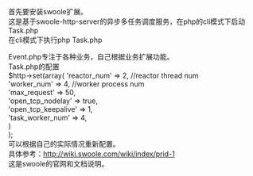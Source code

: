 首先要安装swoole扩展。    
这是基于swoole-http-server的异步多任务调度服务，在php的cli模式下启动Task.php   
在cli模式下执行php Task.php    
   
Event.php专注于各种业务，自己根据业务扩展功能。        
Task.php的配置   
$http->set(array(
				'reactor_num' => 2, //reactor thread num    
			    'worker_num' => 4,    //worker process num    
			    'max_request' => 50,   
			    'open_tcp_nodelay' => true,    
			    'open_tcp_keepalive' => 1,     
	    		'task_worker_num' => 4,     
			)    
		);    
可以根据自己的实际情况重新配置。        
具体参考：http://wiki.swoole.com/wiki/index/prid-1     
这是swoole的官网和文档说明。   